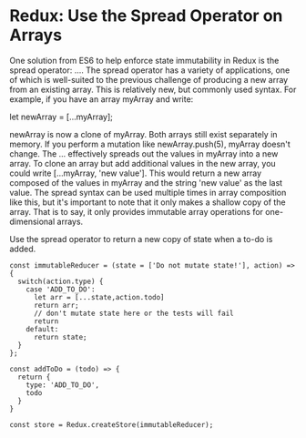 # Redux: Use the Spread Operator on Arrays
One solution from ES6 to help enforce state immutability in Redux is the spread operator: .... The spread operator has a variety of applications, one of which is well-suited to the previous challenge of producing a new array from an existing array. This is relatively new, but commonly used syntax. For example, if you have an array myArray and write:

let newArray = [...myArray];

newArray is now a clone of myArray. Both arrays still exist separately in memory. If you perform a mutation like newArray.push(5), myArray doesn't change. The ... effectively spreads out the values in myArray into a new array. To clone an array but add additional values in the new array, you could write [...myArray, 'new value']. This would return a new array composed of the values in myArray and the string 'new value' as the last value. The spread syntax can be used multiple times in array composition like this, but it's important to note that it only makes a shallow copy of the array. That is to say, it only provides immutable array operations for one-dimensional arrays.


Use the spread operator to return a new copy of state when a to-do is added.

```
const immutableReducer = (state = ['Do not mutate state!'], action) => {
  switch(action.type) {
    case 'ADD_TO_DO':
      let arr = [...state,action.todo]
      return arr;
      // don't mutate state here or the tests will fail
      return
    default:
      return state;
  }
};

const addToDo = (todo) => {
  return {
    type: 'ADD_TO_DO',
    todo
  }
}

const store = Redux.createStore(immutableReducer);
```
